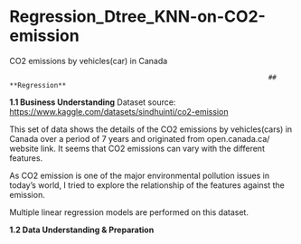 # Regression_Dtree_KNN-on-CO2-emission
CO2 emissions by vehicles(car) in Canada

																	## **Regression**

**1.1 Business Understanding**
Dataset source: https://www.kaggle.com/datasets/sindhuinti/co2-emission 

This set of data shows the details of the CO2 emissions by vehicles(cars) in Canada over a period of 7 years and originated from open.canada.ca/ website link.
It seems that CO2 emissions can vary with the different features.

As CO2 emission is one of the major environmental pollution issues in today’s world, I tried to explore the relationship of the features against the emission.

Multiple linear regression models are performed on this dataset.

**1.2 Data Understanding & Preparation**
